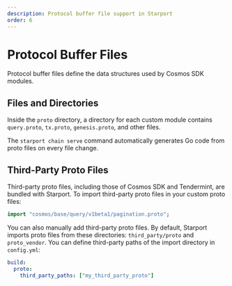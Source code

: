 ```yaml
---
description: Protocol buffer file support in Starport
order: 6
---
```


# Protocol Buffer Files

Protocol buffer files define the data structures used by Cosmos SDK modules.

## Files and Directories

Inside the `proto` directory, a directory for each custom module contains `query.proto`, `tx.proto`, `genesis.proto`, and other files.

The `starport chain serve` command automatically generates Go code from proto files on every file change.

## Third-Party Proto Files

Third-party proto files, including those of Cosmos SDK and Tendermint, are bundled with Starport. To import third-party proto files in your custom proto files:

```proto
import "cosmos/base/query/v1beta1/pagination.proto";
```

You can also manually add third-party proto files. By default, Starport imports proto files from these directories: `third_party/proto` and `proto_vendor`. You can define third-party paths of the import directory in `config.yml`:

```yaml
build:
  proto:
    third_party_paths: ["my_third_party_proto"]
```
